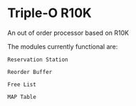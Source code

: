 # Triple-O R10K

An out of order processor based on R10K

The modules currently functional are:

`Reservation Station`

`Reorder Buffer`

`Free List`

`MAP Table`
